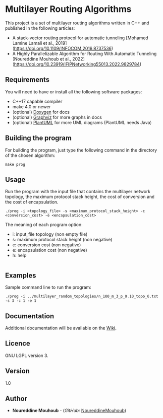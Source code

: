 # Multilayer Routing Algorithms

This project is a set of multilayer routing algorithms written in C++ and published in the following articles:

* A stack-vector routing protocol for automatic tunneling [Mohamed Lamine Lamali et al., 2019] (https://doi.org/10.1109/INFOCOM.2019.8737536)
* A Highly Parallelizable Algorithm for Routing With Automatic Tunneling [Noureddine Mouhoub et al., 2022] (https://doi.org/10.23919/IFIPNetworking55013.2022.9829784)

## Requirements

You will need to have or install all the following software packages:

* C++17 capable compiler
* make 4.0 or newer
* (optional) [Doxygen](https://www.doxygen.nl/) for docs
* (optional) [Graphviz](https://graphviz.org/) for more graphs in docs
* (optional) [PlantUML](https://plantuml.com/) for more UML diagrams (PlantUML needs Java)

## Building the program

For building the program, just type the following command in the directory of the chosen algorithm:

```
make prog
```

## Usage 

Run the program with the input file that contains the multilayer network topology, the maximum protocol stack height, the cost of conversion and the cost of encapsulation.

```
./prog -i <topology_file> -s <maximum_protocol_stack_height> -c <conversion_cost> -e <encapsulation_cost> 

```

The meaning of each program option:

* i: input_file topology (non empty file)
* s: maximum protocol stack height (non negative)
* c: conversion cost (non negative)
* e: encapsulation cost (non negative)
* h: help

```
```
## Examples

Sample command line to run the program:

```
./prog -i ../multilayer_random_topologies/n_100_m_3_p_0.10_topo_0.txt -s 3 -c 1 -e 1

```

## Documentation
<!---
Use the following command to run the automated documentation for this project:

```
make doc
./doc
```

-->


Additional documentation will be available on the [Wiki](https://gitub.u-bordeaux.fr/hera/multilayer-routing-algorithms).

## Licence

GNU LGPL version 3.

## Version

1.0

## Author

* **Noureddine Mouhoub** - (*GitHub:* [NoureddineMouhoub](https://github.com/nmouhoub))

